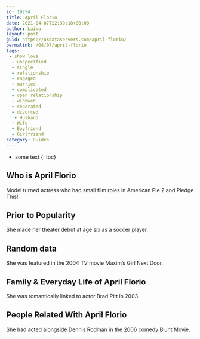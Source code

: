 ```yaml
---
id: 19254
title: April Florio
date: 2021-04-07T22:39:18+00:00
author: Laima
layout: post
guid: https://ukdataservers.com/april-florio/
permalink: /04/07/april-florio
tags:
 - show love
  - unspecified
  - single
  - relationship
  - engaged
  - married
  - complicated
  - open relationship
  - widowed
  - separated
  - divorced
   - Husband
  - Wife
  - Boyfriend
  - Girlfriend
category: Guides
---
```


* some text
{: toc}


## Who is April Florio
                  
                  
                  
Model turned actress who had small film roles in American Pie 2 and Pledge This!
                  
              
            
              
            
                
                
                
## Prior to Popularity
                  
                  
                  
She made her theater debut at age six as a soccer player.
                  
              
            
              
            
                
                
                
## Random data
                  
                  
                  
She was featured in the 2004 TV movie Maxim&#8217;s Girl Next Door.
                  
              
            
              
            
                
                
                
## Family & Everyday Life of April Florio
                  
                  
                  
She was romantically linked to actor Brad Pitt in 2003.
                  
              
            
              
            
                
                
                
## People Related With April Florio
                  
                  
                  
She had acted alongside Dennis Rodman in the 2006 comedy Blunt Movie.
                  
              
            
              
            
                
              
            
              
              
            
            
              
            
          
          
          